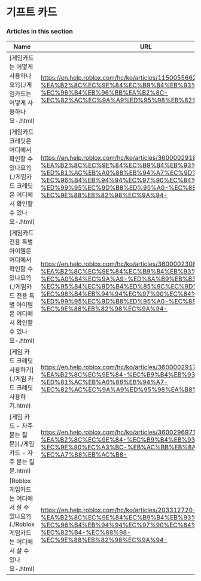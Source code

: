 # 기프트 카드  
### Articles in this section
Name|URL
-|-
[게임카드는 어떻게 사용하나요?](./게임카드는 어떻게 사용하나요-.html) |https://en.help.roblox.com/hc/ko/articles/115005566223-%EA%B2%8C%EC%9E%84%EC%B9%B4%EB%93%9C%EB%8A%94-%EC%96%B4%EB%96%BB%EA%B2%8C-%EC%82%AC%EC%9A%A9%ED%95%98%EB%82%98%EC%9A%94-
[게임카드 크레딧은 어디에서 확인할 수 있나요?](./게임카드 크레딧은 어디에서 확인할 수 있나요-.html) |https://en.help.roblox.com/hc/ko/articles/360000291806-%EA%B2%8C%EC%9E%84%EC%B9%B4%EB%93%9C-%ED%81%AC%EB%A0%88%EB%94%A7%EC%9D%80-%EC%96%B4%EB%94%94%EC%97%90%EC%84%9C-%ED%99%95%EC%9D%B8%ED%95%A0-%EC%88%98-%EC%9E%88%EB%82%98%EC%9A%94-
[게임카드 전용 특별 아이템은 어디에서 확인할 수 있나요?](./게임카드 전용 특별 아이템은 어디에서 확인할 수 있나요-.html) |https://en.help.roblox.com/hc/ko/articles/360000230863-%EA%B2%8C%EC%9E%84%EC%B9%B4%EB%93%9C-%EC%A0%84%EC%9A%A9-%ED%8A%B9%EB%B3%84-%EC%95%84%EC%9D%B4%ED%85%9C%EC%9D%80-%EC%96%B4%EB%94%94%EC%97%90%EC%84%9C-%ED%99%95%EC%9D%B8%ED%95%A0-%EC%88%98-%EC%9E%88%EB%82%98%EC%9A%94-
[게임 카드 크레딧 사용하기](./게임 카드 크레딧 사용하기.html) |https://en.help.roblox.com/hc/ko/articles/360000291786-%EA%B2%8C%EC%9E%84-%EC%B9%B4%EB%93%9C-%ED%81%AC%EB%A0%88%EB%94%A7-%EC%82%AC%EC%9A%A9%ED%95%98%EA%B8%B0
[게임 카드 - 자주 묻는 질문](./게임 카드 - 자주 묻는 질문.html) |https://en.help.roblox.com/hc/ko/articles/360029697131-%EA%B2%8C%EC%9E%84-%EC%B9%B4%EB%93%9C-%EC%9E%90%EC%A3%BC-%EB%AC%BB%EB%8A%94-%EC%A7%88%EB%AC%B8-
[Roblox 게임카드는 어디에서 살 수 있나요?](./Roblox 게임카드는 어디에서 살 수 있나요-.html) |https://en.help.roblox.com/hc/ko/articles/203312720-Roblox-%EA%B2%8C%EC%9E%84%EC%B9%B4%EB%93%9C%EB%8A%94-%EC%96%B4%EB%94%94%EC%97%90%EC%84%9C-%EC%82%B4-%EC%88%98-%EC%9E%88%EB%82%98%EC%9A%94-